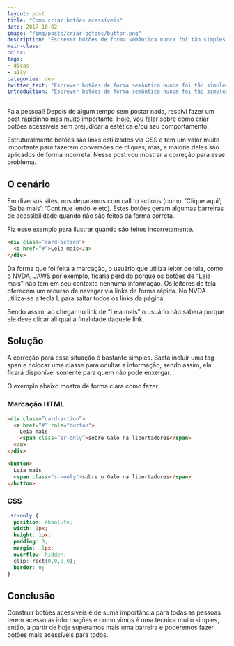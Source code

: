 ```yaml
---
layout: post
title: "Como criar botões acessíveis"
date: 2017-10-02
image: "/img/posts/criar-botoes/button.png"
description: "Escrever botões de forma semântica nunca foi tão simples, porém, existe muita confusão. Neste artigo vamos abordar algumas soluções para nossos botões."
main-class:
color:
tags:
- dicas
- a11y
categories: dev
twitter_text: "Escrever botões de forma semântica nunca foi tão simples, porém, existe muita confusão. Neste artigo vamos abordar algumas soluções para nossos botões."
introduction: "Escrever botões de forma semântica nunca foi tão simples, porém, existe muita confusão. Neste artigo vamos abordar algumas soluções para nossos botões."
---
```


Fala pessoal! Depois de algum tempo sem postar nada, resolvi fazer um post rapidinho mas muito importante.
Hoje, vou falar sobre como criar botões acessíveis sem prejudicar a estética e/ou seu comportamento.

Estruturalmente botões são links estilizados via CSS e tem um valor muito importante para fazerem conversões de cliques, mas, a maioria deles são aplicados de forma incorreta. Nesse post vou mostrar a correção para esse problema.

## O cenário

Em diversos sites, nos deparamos com call to actions (como: ‘Clique aqui’; ‘Saiba mais’; ‘Continue lendo’ e etc). Estes botões geram algumas barreiras de acessibilidade quando não são feitos da forma correta.

Fiz esse exemplo para ilustrar quando são feitos incorretamente.

```HTML
<div class=”card-action”>
  <a href=”#”>Leia mais</a>
</div>
````

Da forma que foi feita a marcação, o usuário que utiliza leitor de tela, como o NVDA, JAWS por exemplo, ficaria perdido porque os botões de “Leia mais” não tem em seu contexto nenhuma informação. Os leitores de tela oferecem um recurso de navegar via links de forma rápida. No NVDA utiliza-se a tecla L para saltar todos os links da página.

Sendo assim, ao chegar no link de “Leia mais” o usuário não saberá porque ele deve clicar ali qual a finalidade daquele link.

## Solução

A correção para essa situação é bastante simples. Basta incluir uma tag span e colocar uma classe para ocultar a informação, sendo assim, ela ficará disponível somente para quem não pode enxergar.

O exemplo abaixo mostra de forma clara como fazer.

### Marcação HTML

```html
<div class=”card-action”>
  <a href=”#” role="button">
    Leia mais 
    <span class=”sr-only”>sobre Galo na libertadores</span>
  </a>
</div>

<button>
  Leia mais 
  <span class="sr-only">sobre o Galo na libertadores</span>
</button>
```

### CSS

```CSS
.sr-only {
  position: absolute;
  width: 1px;
  height: 1px;
  padding: 0;
  margin: -1px;
  overflow: hidden;
  clip: rect(0,0,0,0);
  border: 0;
}
```

## Conclusão

Construir botões acessíveis é de suma importância para todas as pessoas terem acesso as informações e como vimos é uma técnica muito simples, então, a partir de hoje superamos mais uma barreira e poderemos fazer botões mais acessíveis para todos.

